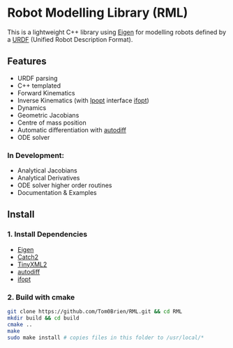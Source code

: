 Robot Modelling Library (RML)
===========

This is a lightweight C++ library using [Eigen](https://eigen.tuxfamily.org/index.php?title=Main_Page) for modelling robots defined by a [URDF](http://wiki.ros.org/urdf) (Unified Robot Description Format).

## Features
- URDF parsing
- C++ templated
- Forward Kinematics
- Inverse Kinematics (with [Ipopt](https://coin-or.github.io/Ipopt/) interface [ifopt](https://github.com/ethz-adrl/ifopt))
- Dynamics
- Geometric Jacobians
- Centre of mass position 
- Automatic differentiation with [autodiff](https://github.com/autodiff/autodiff)
- ODE solver

### In Development:
- Analytical Jacobians
- Analytical Derivatives
- ODE solver higher order routines
- Documentation & Examples

## Install

### 1. Install Dependencies
- [Eigen](https://eigen.tuxfamily.org/index.php?title=Main_Page)
- [Catch2](https://github.com/catchorg/Catch2)
- [TinyXML2](https://github.com/leethomason/tinyxml2)
- [autodiff](https://github.com/autodiff/autodiff)
- [ifopt](https://github.com/ethz-adrl/ifopt)

### 2. Build with cmake
  ```bash
  git clone https://github.com/Tom0Brien/RML.git && cd RML
  mkdir build && cd build
  cmake ..
  make
  sudo make install # copies files in this folder to /usr/local/*
  ```
